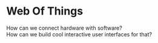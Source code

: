 Web Of Things
=============

How can we connect hardware with software?  
How can we build cool interactive user interfaces for that?